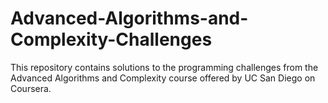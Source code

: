 # Advanced-Algorithms-and-Complexity-Challenges
This repository contains solutions to the programming challenges from the Advanced Algorithms and Complexity course offered by UC San Diego on Coursera.
